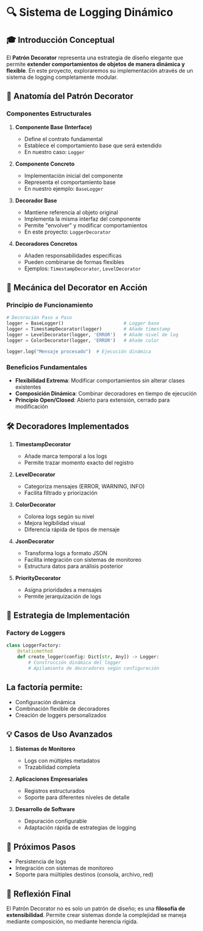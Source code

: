 # 🔍 Sistema de Logging Dinámico

## 🎓 Introducción Conceptual

El **Patrón Decorator** representa una estrategia de diseño elegante que permite **extender comportamientos de objetos de manera dinámica y flexible**. En este proyecto, exploraremos su implementación através de un sistema de logging completamente modular.

## 🧩 Anatomía del Patrón Decorator

### Componentes Estructurales

1. **Componente Base (Interface)**
   - Define el contrato fundamental
   - Establece el comportamiento base que será extendido
   - En nuestro caso: `Logger`

2. **Componente Concreto**
   - Implementación inicial del componente
   - Representa el comportamiento base
   - En nuestro ejemplo: `BaseLogger`

3. **Decorador Base**
   - Mantiene referencia al objeto original
   - Implementa la misma interfaz del componente
   - Permite "envolver" y modificar comportamientos
   - En este proyecto: `LoggerDecorator`

4. **Decoradores Concretos**
   - Añaden responsabilidades específicas
   - Pueden combinarse de formas flexibles
   - Ejemplos: `TimestampDecorator`, `LevelDecorator`

## 🚀 Mecánica del Decorator en Acción

### Principio de Funcionamiento

```python
# Decoración Paso a Paso
logger = BaseLogger()                      # Logger base
logger = TimestampDecorator(logger)        # Añade timestamp
logger = LevelDecorator(logger, 'ERROR')   # Añade nivel de log
logger = ColorDecorator(logger, 'ERROR')   # Añade color

logger.log("Mensaje procesado")  # Ejecución dinámica
```

### Beneficios Fundamentales

- **Flexibilidad Extrema**: Modificar comportamientos sin alterar clases existentes
- **Composición Dinámica**: Combinar decoradores en tiempo de ejecución
- **Principio Open/Closed**: Abierto para extensión, cerrado para modificación

## 🛠 Decoradores Implementados

1. **TimestampDecorator**
   - Añade marca temporal a los logs
   - Permite trazar momento exacto del registro

2. **LevelDecorator**
   - Categoriza mensajes (ERROR, WARNING, INFO)
   - Facilita filtrado y priorización

3. **ColorDecorator**
   - Colorea logs según su nivel
   - Mejora legibilidad visual
   - Diferencia rápida de tipos de mensaje

4. **JsonDecorator**
   - Transforma logs a formato JSON
   - Facilita integración con sistemas de monitoreo
   - Estructura datos para análisis posterior

5. **PriorityDecorator**
   - Asigna prioridades a mensajes
   - Permite jerarquización de logs

## 🔬 Estrategia de Implementación

### Factory de Loggers

```python
class LoggerFactory:
    @staticmethod
    def create_logger(config: Dict[str, Any]) -> Logger:
        # Construcción dinámica del logger
        # Apilamiento de decoradores según configuración
```

## La factoría permite:
- Configuración dinámica
- Combinación flexible de decoradores
- Creación de loggers personalizados

## 💡 Casos de Uso Avanzados

1. **Sistemas de Monitoreo**
   - Logs con múltiples metadatos
   - Trazabilidad completa

2. **Aplicaciones Empresariales**
   - Registros estructurados
   - Soporte para diferentes niveles de detalle

3. **Desarrollo de Software**
   - Depuración configurable
   - Adaptación rápida de estrategias de logging



## 🔮 Próximos Pasos

- Persistencia de logs
- Integración con sistemas de monitoreo
- Soporte para múltiples destinos (consola, archivo, red)

## 📘 Reflexión Final

El Patrón Decorator no es solo un patrón de diseño; es una **filosofía de extensibilidad**. Permite crear sistemas donde la complejidad se maneja mediante composición, no mediante herencia rígida.
